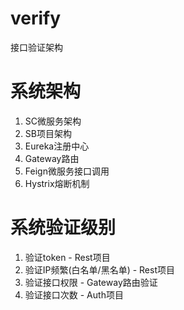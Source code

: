 # verify
接口验证架构

# 系统架构
1. SC微服务架构
2. SB项目架构
3. Eureka注册中心
4. Gateway路由
5. Feign微服务接口调用
6. Hystrix熔断机制

# 系统验证级别
1. 验证token - Rest项目
2. 验证IP频繁(白名单/黑名单) - Rest项目
3. 验证接口权限 - Gateway路由验证
4. 验证接口次数 - Auth项目